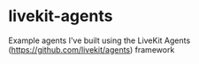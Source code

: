# livekit-agents
Example agents I've built using the LiveKit Agents (https://github.com/livekit/agents) framework

